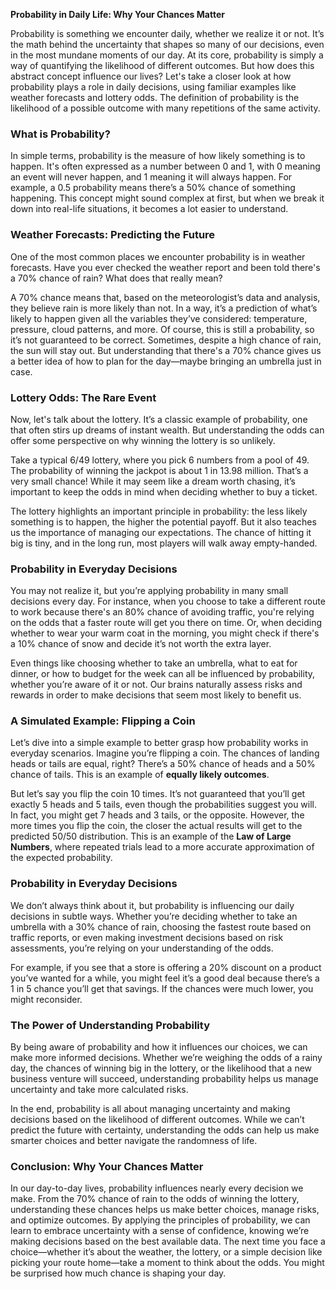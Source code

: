 **Probability in Daily Life: Why Your Chances Matter**

Probability is something we encounter daily, whether we realize it or not. It’s the math behind the uncertainty that shapes so many of our decisions, even in the most mundane moments of our day. At its core, probability is simply a way of quantifying the likelihood of different outcomes. But how does this abstract concept influence our lives? Let's take a closer look at how probability plays a role in daily decisions, using familiar examples like weather forecasts and lottery odds. The definition of probability is the likelihood of a possible outcome with many repetitions of the same activity.

### What is Probability?

In simple terms, probability is the measure of how likely something is to happen. It's often expressed as a number between 0 and 1, with 0 meaning an event will never happen, and 1 meaning it will always happen. For example, a 0.5 probability means there’s a 50% chance of something happening. This concept might sound complex at first, but when we break it down into real-life situations, it becomes a lot easier to understand.

### Weather Forecasts: Predicting the Future

One of the most common places we encounter probability is in weather forecasts. Have you ever checked the weather report and been told there's a 70% chance of rain? What does that really mean?

A 70% chance means that, based on the meteorologist’s data and analysis, they believe rain is more likely than not. In a way, it’s a prediction of what’s likely to happen given all the variables they’ve considered: temperature, pressure, cloud patterns, and more. Of course, this is still a probability, so it’s not guaranteed to be correct. Sometimes, despite a high chance of rain, the sun will stay out. But understanding that there's a 70% chance gives us a better idea of how to plan for the day—maybe bringing an umbrella just in case.

### Lottery Odds: The Rare Event

Now, let's talk about the lottery. It’s a classic example of probability, one that often stirs up dreams of instant wealth. But understanding the odds can offer some perspective on why winning the lottery is so unlikely.

Take a typical 6/49 lottery, where you pick 6 numbers from a pool of 49. The probability of winning the jackpot is about 1 in 13.98 million. That’s a very small chance! While it may seem like a dream worth chasing, it’s important to keep the odds in mind when deciding whether to buy a ticket.

The lottery highlights an important principle in probability: the less likely something is to happen, the higher the potential payoff. But it also teaches us the importance of managing our expectations. The chance of hitting it big is tiny, and in the long run, most players will walk away empty-handed.

### Probability in Everyday Decisions

You may not realize it, but you’re applying probability in many small decisions every day. For instance, when you choose to take a different route to work because there's an 80% chance of avoiding traffic, you're relying on the odds that a faster route will get you there on time. Or, when deciding whether to wear your warm coat in the morning, you might check if there's a 10% chance of snow and decide it’s not worth the extra layer.

Even things like choosing whether to take an umbrella, what to eat for dinner, or how to budget for the week can all be influenced by probability, whether you’re aware of it or not. Our brains naturally assess risks and rewards in order to make decisions that seem most likely to benefit us.

### A Simulated Example: Flipping a Coin

Let’s dive into a simple example to better grasp how probability works in everyday scenarios. Imagine you’re flipping a coin. The chances of landing heads or tails are equal, right? There’s a 50% chance of heads and a 50% chance of tails. This is an example of **equally likely outcomes**.

But let’s say you flip the coin 10 times. It’s not guaranteed that you’ll get exactly 5 heads and 5 tails, even though the probabilities suggest you will. In fact, you might get 7 heads and 3 tails, or the opposite. However, the more times you flip the coin, the closer the actual results will get to the predicted 50/50 distribution. This is an example of the **Law of Large Numbers**, where repeated trials lead to a more accurate approximation of the expected probability.  

### Probability in Everyday Decisions

We don’t always think about it, but probability is influencing our daily decisions in subtle ways. Whether you’re deciding whether to take an umbrella with a 30% chance of rain, choosing the fastest route based on traffic reports, or even making investment decisions based on risk assessments, you’re relying on your understanding of the odds.

For example, if you see that a store is offering a 20% discount on a product you’ve wanted for a while, you might feel it’s a good deal because there’s a 1 in 5 chance you’ll get that savings. If the chances were much lower, you might reconsider.

### The Power of Understanding Probability

By being aware of probability and how it influences our choices, we can make more informed decisions. Whether we’re weighing the odds of a rainy day, the chances of winning big in the lottery, or the likelihood that a new business venture will succeed, understanding probability helps us manage uncertainty and take more calculated risks.

In the end, probability is all about managing uncertainty and making decisions based on the likelihood of different outcomes. While we can’t predict the future with certainty, understanding the odds can help us make smarter choices and better navigate the randomness of life.


### Conclusion: Why Your Chances Matter

In our day-to-day lives, probability influences nearly every decision we make. From the 70% chance of rain to the odds of winning the lottery, understanding these chances helps us make better choices, manage risks, and optimize outcomes. By applying the principles of probability, we can learn to embrace uncertainty with a sense of confidence, knowing we’re making decisions based on the best available data. The next time you face a choice—whether it’s about the weather, the lottery, or a simple decision like picking your route home—take a moment to think about the odds. You might be surprised how much chance is shaping your day.
